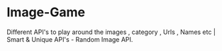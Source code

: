 # Image-Game
Different API's to play around the images , category , Urls , Names etc | Smart &amp; Unique API's - Random Image API.
